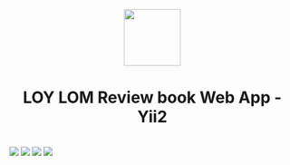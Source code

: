 <p align="center">
    <a href="https://github.com/yiisoft" target="_blank">
        <img src="https://avatars0.githubusercontent.com/u/993323" height="100px">
    </a>
    <h1 align="center">LOY LOM Review book Web App - Yii2</h1>
    <br>
    <img src="https://github.com/user-attachments/assets/6178aaf0-6dd3-4e19-a494-e70a64e6855f" >
    <img src="https://github.com/user-attachments/assets/fecbcc7c-bc7a-4804-8ecb-664c91aea688" >
    <img src="https://github.com/user-attachments/assets/a394d7ee-b45b-4619-b57f-27ccb845ad78" >
    <img src="(https://github.com/user-attachments/assets/e6d34c66-3d3e-4fac-a24a-cf1c6676b7b8" >


</p>
 
